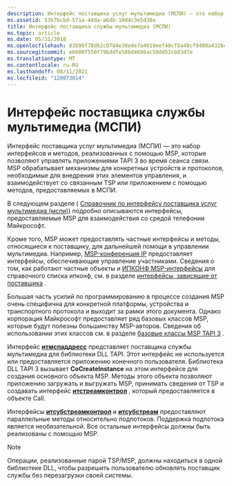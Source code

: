 ```yaml
---
description: Интерфейс поставщика услуг мультимедиа (МСПИ) — это набор интерфейсов и методов, реализованных с помощью MSP, которые позволяют управлять приложениями TAPI 3 во время сеанса связи.
ms.assetid: 53b7bcbd-571a-44da-a6db-10d4c3e5d30a
title: Интерфейс поставщика службы мультимедиа (МСПИ)
ms.topic: article
ms.date: 05/31/2018
ms.openlocfilehash: 83b99f78d62c0784e38ede7a4019eef40cf8a48cf9480a4326c5d7b7129ca971
ms.sourcegitcommit: e6600f550f79bddfe58bd4696ac50dd52cb03d7e
ms.translationtype: MT
ms.contentlocale: ru-RU
ms.lasthandoff: 08/11/2021
ms.locfileid: "120073014"
---
```

# <a name="media-service-provider-interface-mspi"></a>Интерфейс поставщика службы мультимедиа (МСПИ)

Интерфейс поставщика услуг мультимедиа (МСПИ) — это набор интерфейсов и методов, реализованных с помощью MSP, которые позволяют управлять приложениями TAPI 3 во время сеанса связи. MSP обрабатывает механизмы для конкретных устройств и протоколов, необходимые для внедрения этих элементов управления, и взаимодействует со связанным TSP или приложением с помощью методов, предоставляемых в МСПИ.

В следующем разделе ( [Справочник по интерфейсу поставщика услуг мультимедиа (мспи)](media-service-provider-interface-mspi-reference.md)) подробно описываются интерфейсы, предоставляемые MSP для взаимодействия со средой телефонии Майкрософт.

Кроме того, MSP может предоставлять частные интерфейсы и методы, относящиеся к поставщику, для дальнейшей помощи в управлении мультимедиа. Например, [MSP-конференция IP](ipconf-msp.md) предоставляет интерфейсы, обеспечивающие управление участниками. Сведения о том, как работают частные объекты и [ИПКОНФ MSP-интерфейсы](ipconf-msp-interfaces.md) для справочного списка ипконф, см. в разделе [интерфейсы, зависящие от поставщика](provider-specific-interfaces.md) .

Большая часть усилий по программированию в процессе создания MSP очень специфична для конкретной платформы, устройства и транспортного протокола и выходит за рамки этого документа. Однако корпорация Майкрософт предоставляет ряд базовых классов MSP, которые будут полезны большинству MSP-авторов. Сведения об использовании этих классов см. в разделе [базовые классы MSP TAPI 3](tapi-3-msp-base-classes.md) .

Интерфейс [**итмспаддресс**](/windows/desktop/api/msp/nn-msp-itmspaddress) представляет поставщика службы мультимедиа для библиотеки DLL TAPI. Этот интерфейс не используется или предоставляется приложению конечного пользователя. Библиотека DLL TAPI 3 вызывает **CoCreateInstance** на этом интерфейсе для создания основного объекта MSP. Методы этого объекта позволяют приложению загружать и выгружать MSP, принимать сведения от TSP и создавать интерфейс [**итстреамконтрол**](/windows/win32/api/tapi3if/nn-tapi3if-itstreamcontrol) , который предоставляется в объекте Call.

Интерфейсы [**итсубстреамконтрол**](/windows/win32/api/tapi3if/nn-tapi3if-itsubstreamcontrol) и [**итсубстреам**](/windows/win32/api/tapi3if/nn-tapi3if-itsubstream) предоставляют параллельные методы относительно подпотоков. Поддержка подпотока является необязательной. Все остальные интерфейсы должны быть реализованы с помощью MSP.

> [!Note]  
> Операции, реализованные парой TSP/MSP, должны находиться в одной библиотеке DLL, чтобы разрешить пользователю обновлять поставщик службы без перезагрузки своей системы.

 

 

 
